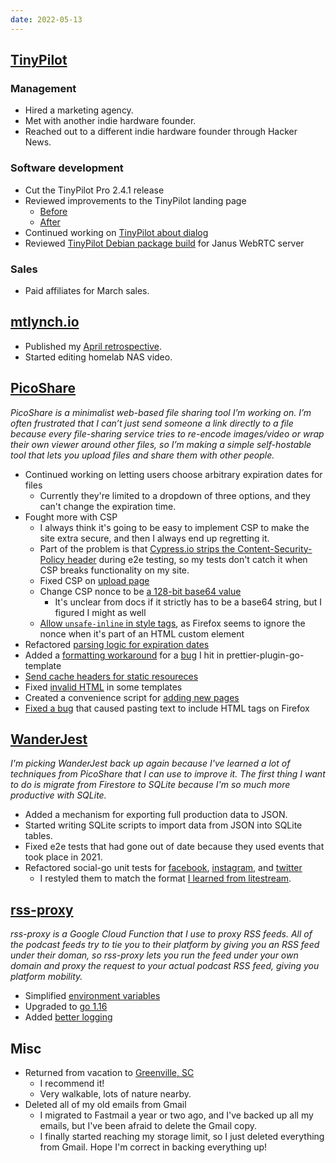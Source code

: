 ```yaml
---
date: 2022-05-13
---
```


## [TinyPilot](https://tinypilotkvm.com)

### Management

- Hired a marketing agency.
- Met with another indie hardware founder.
- Reached out to a different indie hardware founder through Hacker News.

### Software development

- Cut the TinyPilot Pro 2.4.1 release
- Reviewed improvements to the TinyPilot landing page
  - [Before](wzDk.webp)
  - [After](/2020-08-14/jjJk.webp)
- Continued working on [TinyPilot about dialog](https://github.com/tiny-pilot/tinypilot/pull/976)
- Reviewed [TinyPilot Debian package build](https://github.com/tiny-pilot/janus-gateway/pull/2) for Janus WebRTC server

### Sales

- Paid affiliates for March sales.

## [mtlynch.io](https://mtlynch.io)

- Published my [April retrospective](https://mtlynch.io/retrospectives/2022/05/).
- Started editing homelab NAS video.

## [PicoShare](https://pico.rocks)

_PicoShare is a minimalist web-based file sharing tool I’m working on. I’m often frustrated that I can’t just send someone a link directly to a file because every file-sharing service tries to re-encode images/video or wrap their own viewer around other files, so I’m making a simple self-hostable tool that lets you upload files and share them with other people._

- Continued working on letting users choose arbitrary expiration dates for files
  - Currently they're limited to a dropdown of three options, and they can't change the expiration time.
- Fought more with CSP
  - I always think it's going to be easy to implement CSP to make the site extra secure, and then I always end up regretting it.
  - Part of the problem is that [Cypress.io strips the Content-Security-Policy header](https://github.com/cypress-io/cypress/issues/1030) during e2e testing, so my tests don't catch it when CSP breaks functionality on my site.
  - Fixed CSP on [upload page](https://github.com/mtlynch/picoshare/pull/245)
  - Change CSP nonce to be [a 128-bit base64 value](https://github.com/mtlynch/picoshare/pull/247)
    - It's unclear from docs if it strictly has to be a base64 string, but I figured I might as well
  - [Allow `unsafe-inline` in style tags](https://github.com/mtlynch/picoshare/pull/251), as Firefox seems to ignore the nonce when it's part of an HTML custom element
- Refactored [parsing logic for expiration dates](https://github.com/mtlynch/picoshare/pull/244)
- Added a [formatting workaround](https://github.com/mtlynch/picoshare/pull/254) for a [bug](https://github.com/NiklasPor/prettier-plugin-go-template/issues/84) I hit in prettier-plugin-go-template
- [Send cache headers for static resoureces](https://github.com/mtlynch/picoshare/pull/246)
- Fixed [invalid HTML](https://github.com/mtlynch/picoshare/pull/248) in some templates
- Created a convenience script for [adding new pages](https://github.com/mtlynch/picoshare/pull/252)
- [Fixed a bug](https://github.com/mtlynch/picoshare/pull/253) that caused pasting text to include HTML tags on Firefox

## [WanderJest](https://wanderjest.com)

_I'm picking WanderJest back up again because I've learned a lot of techniques from PicoShare that I can use to improve it. The first thing I want to do is migrate from Firestore to SQLite because I'm so much more productive with SQLite._

- Added a mechanism for exporting full production data to JSON.
- Started writing SQLite scripts to import data from JSON into SQLite tables.
- Fixed e2e tests that had gone out of date because they used events that took place in 2021.
- Refactored social-go unit tests for [facebook](https://github.com/mtlynch/social-go/pull/15), [instagram](https://github.com/mtlynch/social-go/pull/13), and [twitter](https://github.com/mtlynch/social-go/pull/14)
  - I restyled them to match the format [I learned from litestream](https://twitter.com/deliberatecoder/status/1519832888778362882).

## [rss-proxy](https://github.com/mtlynch/rss-proxy)

_rss-proxy is a Google Cloud Function that I use to proxy RSS feeds. All of the podcast feeds try to tie you to their platform by giving you an RSS feed under their doman, so rss-proxy lets you run the feed under your own domain and proxy the request to your actual podcast RSS feed, giving you platform mobility._

- Simplified [environment variables](https://github.com/mtlynch/rss-proxy/pull/5)
- Upgraded to [go 1.16](https://github.com/mtlynch/rss-proxy/pull/4)
- Added [better logging](https://github.com/mtlynch/rss-proxy/pull/3)

## Misc

- Returned from vacation to [Greenville, SC](https://www.visitgreenvillesc.com/)
  - I recommend it!
  - Very walkable, lots of nature nearby.
- Deleted all of my old emails from Gmail
  - I migrated to Fastmail a year or two ago, and I've backed up all my emails, but I've been afraid to delete the Gmail copy.
  - I finally started reaching my storage limit, so I just deleted everything from Gmail. Hope I'm correct in backing everything up!
